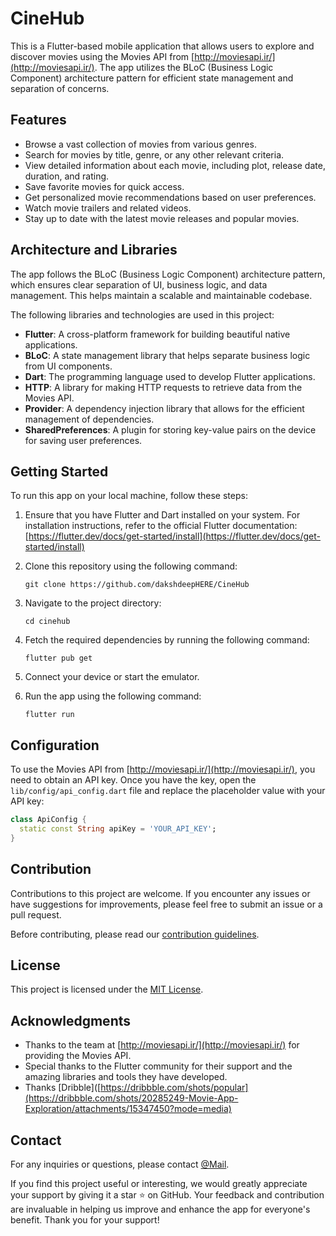 # CineHub

This is a Flutter-based mobile application that allows users to explore and discover movies using the Movies API from [http://moviesapi.ir/](http://moviesapi.ir/). The app utilizes the BLoC (Business Logic Component) architecture pattern for efficient state management and separation of concerns.

## Features

- Browse a vast collection of movies from various genres.
- Search for movies by title, genre, or any other relevant criteria.
- View detailed information about each movie, including plot, release date, duration, and rating.
- Save favorite movies for quick access.
- Get personalized movie recommendations based on user preferences.
- Watch movie trailers and related videos.
- Stay up to date with the latest movie releases and popular movies.

## Architecture and Libraries

The app follows the BLoC (Business Logic Component) architecture pattern, which ensures clear separation of UI, business logic, and data management. This helps maintain a scalable and maintainable codebase.

The following libraries and technologies are used in this project:

- **Flutter**: A cross-platform framework for building beautiful native applications.
- **BLoC**: A state management library that helps separate business logic from UI components.
- **Dart**: The programming language used to develop Flutter applications.
- **HTTP**: A library for making HTTP requests to retrieve data from the Movies API.
- **Provider**: A dependency injection library that allows for the efficient management of dependencies.
- **SharedPreferences**: A plugin for storing key-value pairs on the device for saving user preferences.

## Getting Started

To run this app on your local machine, follow these steps:

1. Ensure that you have Flutter and Dart installed on your system. For installation instructions, refer to the official Flutter documentation: [https://flutter.dev/docs/get-started/install](https://flutter.dev/docs/get-started/install)

2. Clone this repository using the following command:

   ```shell
   git clone https://github.com/dakshdeepHERE/CineHub
   ```

3. Navigate to the project directory:

   ```shell
   cd cinehub
   ```

4. Fetch the required dependencies by running the following command:

   ```shell
   flutter pub get
   ```

5. Connect your device or start the emulator.

6. Run the app using the following command:

   ```shell
   flutter run
   ```

## Configuration

To use the Movies API from [http://moviesapi.ir/](http://moviesapi.ir/), you need to obtain an API key. Once you have the key, open the `lib/config/api_config.dart` file and replace the placeholder value with your API key:

```dart
class ApiConfig {
  static const String apiKey = 'YOUR_API_KEY';
}
```

## Contribution

Contributions to this project are welcome. If you encounter any issues or have suggestions for improvements, please feel free to submit an issue or a pull request.

Before contributing, please read our [contribution guidelines](CONTRIBUTING.md).

## License

This project is licensed under the [MIT License](LICENSE).

## Acknowledgments

- Thanks to the team at [http://moviesapi.ir/](http://moviesapi.ir/) for providing the Movies API.
- Special thanks to the Flutter community for their support and the amazing libraries and tools they have developed.
- Thanks [Dribble]([https://dribbble.com/shots/popular](https://dribbble.com/shots/20285249-Movie-App-Exploration/attachments/15347450?mode=media)

## Contact

For any inquiries or questions, please contact [@Mail](mailto:dakshadeep1234@gmail.com).

If you find this project useful or interesting, we would greatly appreciate your support by giving it a star ⭐️ on GitHub. Your feedback and contribution are invaluable in helping us improve and enhance the app for everyone's benefit. Thank you for your support!
